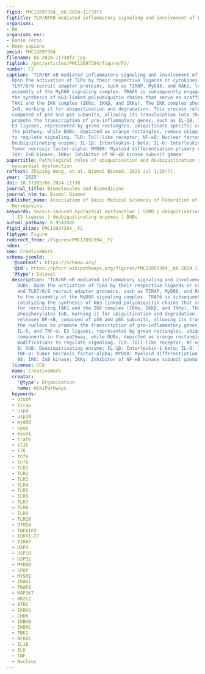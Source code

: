 ```yaml
---
figid: PMC12097394__bb-2024-11738f2
figtitle: TLR/NFKB mediated inflammatory signaling and involvement of E3 and DUBs
organisms:
- NA
organisms_ner:
- Danio rerio
- Homo sapiens
pmcid: PMC12097394
filename: bb-2024-11738f2.jpg
figlink: /pmc/articles/PMC12097394/figure/F2/
number: F2
caption: 'TLR/NF-κB mediated inflammatory signaling and involvement of E3 and DUBs.
  Upon the activation of TLRs by their respective ligands or cytokines, TLR2/4 and
  TLR7/8/9 recruit adaptor proteins, such as TIRAP, MyD88, and RAKs, leading to the
  assembly of the MyD88 signaling complex. TRAF6 is subsequently engaged, catalyzing
  the synthesis of K63-linked polyubiquitin chains that serve as scaffolds for recruiting
  TAK1 and the IKK complex (IKKα, IKKβ, and IKKγ). The IKK complex phosphorylates
  IκB, marking it for ubiquitination and degradation. This process releases NF-κB,
  composed of p50 and p65 subunits, allowing its translocation into the nucleus to
  promote the transcription of pro-inflammatory genes, such as IL-1β, IL-6, and TNF-α.
  E3 ligases, represented by green rectangles, ubiquitinate specific components in
  the pathway, while DUBs, depicted as orange rectangles, remove ubiquitin modifications
  to regulate signaling. TLR: Toll-like receptor; NF-κB: Nuclear factor-kappa B; DUB:
  Deubiquitinating enzyme; IL-1β: Interleukin-1 beta; IL-6: Interleukin-6; TNF-α:
  Tumor necrosis factor-alpha; MYD88: Myeloid differentiation primary response 88;
  IKK: IκB kinase; IKKγ: Inhibitor of NF-κB kinase subunit gamma'
papertitle: Pathological roles of ubiquitination and deubiquitination systems in sepsis-induced
  myocardial dysfunction
reftext: Zhiping Wang, et al. Biomol Biomed. 2025 Jul 1;25(7).
year: '2025'
doi: 10.17305/bb.2024.11738
journal_title: Biomolecules and Biomedicine
journal_nlm_ta: Biomol Biomed
publisher_name: Association of Basic Medical Sciences of Federation of Bosnia and
  Herzegovina
keywords: Sepsis-induced myocardial dysfunction | SIMD | ubiquitination | deubiquitination
  | E3 ligases | deubiquitinating enzymes | DUBs
automl_pathway: 0.9542686
figid_alias: PMC12097394__F2
figtype: Figure
redirect_from: /figures/PMC12097394__F2
ndex: ''
seo: CreativeWork
schema-jsonld:
  '@context': https://schema.org/
  '@id': https://pfocr.wikipathways.org/figures/PMC12097394__bb-2024-11738f2.html
  '@type': Dataset
  description: 'TLR/NF-κB mediated inflammatory signaling and involvement of E3 and
    DUBs. Upon the activation of TLRs by their respective ligands or cytokines, TLR2/4
    and TLR7/8/9 recruit adaptor proteins, such as TIRAP, MyD88, and RAKs, leading
    to the assembly of the MyD88 signaling complex. TRAF6 is subsequently engaged,
    catalyzing the synthesis of K63-linked polyubiquitin chains that serve as scaffolds
    for recruiting TAK1 and the IKK complex (IKKα, IKKβ, and IKKγ). The IKK complex
    phosphorylates IκB, marking it for ubiquitination and degradation. This process
    releases NF-κB, composed of p50 and p65 subunits, allowing its translocation into
    the nucleus to promote the transcription of pro-inflammatory genes, such as IL-1β,
    IL-6, and TNF-α. E3 ligases, represented by green rectangles, ubiquitinate specific
    components in the pathway, while DUBs, depicted as orange rectangles, remove ubiquitin
    modifications to regulate signaling. TLR: Toll-like receptor; NF-κB: Nuclear factor-kappa
    B; DUB: Deubiquitinating enzyme; IL-1β: Interleukin-1 beta; IL-6: Interleukin-6;
    TNF-α: Tumor necrosis factor-alpha; MYD88: Myeloid differentiation primary response
    88; IKK: IκB kinase; IKKγ: Inhibitor of NF-κB kinase subunit gamma'
  license: CC0
  name: CreativeWork
  creator:
    '@type': Organization
    name: WikiPathways
  keywords:
  - otud4
  - tirap
  - usp4
  - usp10
  - myd88
  - spop
  - mysm1
  - traf6
  - il1b
  - il6
  - tnfa
  - tnfb
  - TLR1
  - TLR2
  - TLR3
  - TLR4
  - TLR5
  - TLR6
  - TLR7
  - TLR8
  - TLR9
  - TLR10
  - OTUD4
  - TNFAIP3
  - IGKV1-27
  - TIRAP
  - USP4
  - USP10
  - USP32
  - MYD88
  - SPOP
  - MYSM1
  - IRAK1
  - TRAF6
  - MAP3K7
  - NR2C2
  - BTRC
  - IKBKG
  - CHUK
  - IKBKB
  - IKBKE
  - TBK1
  - NFKB1
  - IL1B
  - IL6
  - TNF
  - Nucleus
---
```

